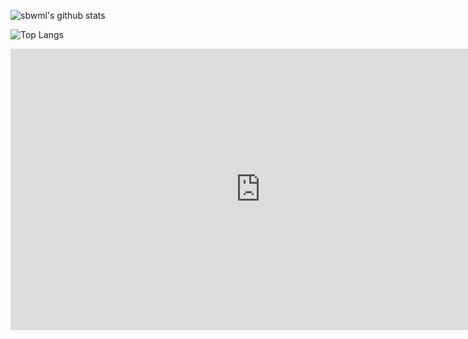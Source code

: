 ![sbwml's github stats](https://github-readme-stats.vercel.app/api?username=sbwml&show_icons=true&theme=dracula&count_private=true)

![Top Langs](https://github-readme-stats.vercel.app/api/top-langs/?username=sbwml&layout=compact&theme=dracula)

<iframe height=450 width=800 src="https://media.cooluc.com/%E5%B0%8F%E7%9F%B3%E5%A4%B4/%E6%88%BF%E9%97%B4.mp4" frameborder=0 allowfullscreen></iframe>
